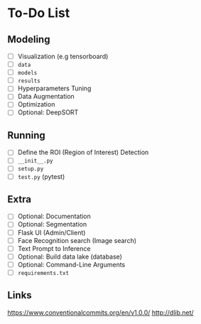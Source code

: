 # To-Do List

## Modeling
- [ ] Visualization (e.g tensorboard)
- [ ] `data`
- [ ] `models`
- [ ] `results`
- [ ] Hyperparameters Tuning
- [ ] Data Augmentation
- [ ] Optimization
- [ ] Optional: DeepSORT

## Running
- [ ] Define the ROI (Region of Interest) Detection
- [ ] `__init__.py`
- [ ] `setup.py`
- [ ] `test.py` (pytest)

## Extra
- [ ] Optional: Documentation
- [ ] Optional: Segmentation
- [ ] Flask UI (Admin/Client)
- [ ] Face Recognition search (Image search)
- [ ] Text Prompt to Inference
- [ ] Optional: Build data lake (database)
- [ ] Optional: Command-Line Arguments
- [ ] `requirements.txt`

## Links
https://www.conventionalcommits.org/en/v1.0.0/
http://dlib.net/
